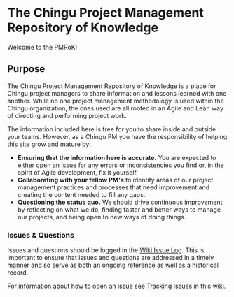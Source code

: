 # The Chingu Project Management Repository of Knowledge

Welcome to the PMRoK!

## Purpose

The Chingu Project Management Repository of Knowledge is a place for Chingu
project managers to share information and lessons learned with one another.
While no one project management methodology is used within the Chingu
organization, the ones used are all rooted in an Agile and Lean way of directing 
and performing project work.

The information included here is free for you to share inside and outside your
teams. However, as a Chingu PM you have the responsibility of helping this
site grow and mature by:

- **Ensuring that the information here is accurate.** You are expected to either
open an Issue for any errors or inconsistencies you find or, in the spirit of
Agile development, fix it yourself.
- **Collaborating with your fellow PM's** to identify areas of our project
management practices and processes that need improvement and creating the
content needed to fill any gaps.
- **Questioning the status quo.** We should drive continuous improvement by
reflecting on what we do, finding faster and better ways to manage our
projects, and being open to new ways of doing things.

### Issues & Questions

Issues and questions should be logged in the [Wiki Issue Log](https://github.com/Chingu-cohorts/voyage-wiki/issues). This is important to ensure
that issues and questions are addressed in a timely manner and so serve as
both an ongoing reference as well as a historical record.

For information about how to open an issue see
[Tracking Issues](https://github.com/Chingu-cohorts/voyage-wiki/wiki/Sprints-Issue-Tracking) in
this wiki.
